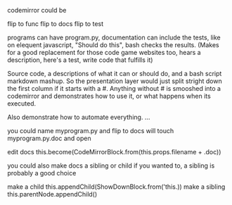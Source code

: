 codemirror could be

flip to func
flip to docs
flip to test

programs can have program.py, documentation can include the tests, like on elequent javascript, "Should do this", bash checks the results. (Makes for a good replacement for those code game websites too, hears a description, here's a test, write code that fulfills it)

Source code, a descriptions of what it can or should do, and a bash script markdown mashup. So the presentation layer would just split stright down the first column if it starts with a #. Anything without # is smooshed into a codemirror and demonstrates how to use it, or what happens when its executed.

Also demonstrate how to automate everything. ...

you could name myprogram.py and flip to docs will touch myprogram.py.doc and open 

edit docs this.become(CodeMirrorBlock.from(this.props.filename + .doc))

you could also make docs a sibling or child if you wanted to, a sibling is probably a good choice

make a child this.appendChild(ShowDownBlock.from('this.))
make a sibling this.parentNode.appendChild()
